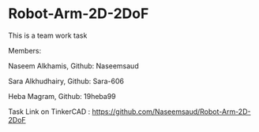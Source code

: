 # Robot-Arm-2D-2DoF


This is a team work task 

Members: 

Naseem Alkhamis, Github: Naseemsaud

Sara Alkhudhairy, Github: Sara-606

Heba Magram, Github: 19heba99

Task Link on TinkerCAD : https://github.com/Naseemsaud/Robot-Arm-2D-2DoF
